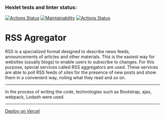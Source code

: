 ### Hexlet tests and linter status:
[![Actions Status](https://github.com/Wenn911/frontend-project-lvl3/workflows/hexlet-check/badge.svg)](https://github.com/Wenn911/frontend-project-lvl3/actions)
[![Maintainability](https://api.codeclimate.com/v1/badges/37c65199d3118c5cb2b7/maintainability)](https://codeclimate.com/github/Wenn911/frontend-project-lvl3/maintainability)
[![Actions Status](https://github.com/Wenn911/frontend-project-lvl3/workflows/CI/badge.svg)](https://github.com/Wenn911/frontend-project-lvl3/actions)

# RSS Agregator

RSS is a specialized format designed to describe news feeds, announcements of articles and other materials. This is the easiest way for websites (usually blogs) to enable users to subscribe to changes. For this purpose, special services called RSS aggregators are used. These services are able to poll RSS feeds of sites for the presence of new posts and show them in a convenient way, noting what they read and so on.
***
In the process of writing the code, technologies such as Bootstrap, ajax, webpack, Lodash were used.
***
[Deploy on Vercel](https://frontend-project-lvl3-gold-one.vercel.app/)